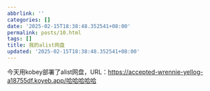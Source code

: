 ```yaml
---
abbrlink: ''
categories: []
date: '2025-02-15T18:38:48.352541+08:00'
permalink: posts/10.html
tags: []
title: 我的alist网盘
updated: '2025-02-15T18:38:48.352541+08:00'
---
```

今天用kobey部署了alist网盘，URL：https://accepted-wrennie-yellog-a18755df.koyeb.app/哈哈哈哈哈

